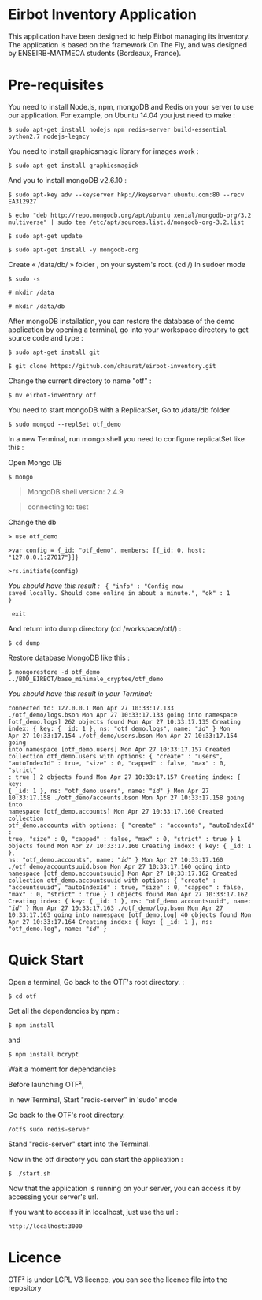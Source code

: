 # Eirbot Inventory Application

This application have been designed to help Eirbot managing its inventory. The application is based on the framework On The Fly, and was designed by ENSEIRB-MATMECA students (Bordeaux, France).

# Pre-requisites

You need to install Node.js, npm, mongoDB and Redis on your server to use our application. For example, on Ubuntu 14.04 you just need to make :

<pre><code>$ sudo apt-get install nodejs npm redis-server build-essential python2.7 nodejs-legacy</code></pre>

You need to install graphicsmagic library for images work :
 
<pre><code>$ sudo apt-get install graphicsmagick</code></pre>

And you to install mongoDB v2.6.10 :

<pre><code>$ sudo apt-key adv --keyserver hkp://keyserver.ubuntu.com:80 --recv EA312927</code></pre>
<pre><code>$ echo "deb http://repo.mongodb.org/apt/ubuntu xenial/mongodb-org/3.2 multiverse" | sudo tee /etc/apt/sources.list.d/mongodb-org-3.2.list</code></pre>
<pre><code>$ sudo apt-get update</code></pre>
<pre><code>$ sudo apt-get install -y mongodb-org</code></pre>

Create « /data/db/ » folder , on your system's root. (cd /)
In sudoer mode
<pre><code>$ sudo -s</code></pre>
<pre><code># mkdir /data</code></pre>
<pre><code># mkdir /data/db</code></pre>

After mongoDB installation, you can restore the database of the demo application by opening a terminal, go into your workspace directory to get source code and type :

<pre><code>$ sudo apt-get install git</code></pre>
<pre><code>$ git clone https://github.com/dhaurat/eirbot-inventory.git </code></pre>

Change the current directory to name "otf" :

<pre><code>$ mv eirbot-inventory otf</code></pre>

You need to start mongoDB with a ReplicatSet,
Go to  /data/db folder

<pre><code>$ sudo mongod --replSet otf_demo</code></pre>

In a new Terminal, run mongo shell you need to configure replicatSet like this :

Open Mongo DB
<pre><code>$ mongo</code></pre>
<blockquote>MongoDB shell version: 2.4.9</blockquote>
<blockquote>connecting to: test</blockquote>
Change the db 
<pre><code>> use otf_demo</code></pre>

<pre><code>>var config = {_id: "otf_demo", members: [{_id: 0, host: "127.0.0.1:27017"}]}</code></pre>
<pre><code>>rs.initiate(config)</code></pre>
<i>You should have this result :</i>
<code>
{
	"info" : "Config now saved locally.  Should come online in about a minute.",
	"ok" : 1
}</code>

<pre><code> exit</code></pre>

And return into dump directory (cd /workspace/otf/) :

<pre><code>$ cd dump</code></pre>

Restore database MongoDB like this :

<pre><code>$ mongorestore -d otf_demo ../BDD_EIRBOT/base_minimale_cryptee/otf_demo </code></pre>

<i>You should have this result in your Terminal:</i>
<code><pre>connected to: 127.0.0.1
Mon Apr 27 10:33:17.133 ./otf_demo/logs.bson
Mon Apr 27 10:33:17.133 	going into namespace [otf_demo.logs]
262 objects found
Mon Apr 27 10:33:17.135 	Creating index: { key: { _id: 1 }, ns: "otf_demo.logs", name: "_id_" }
Mon Apr 27 10:33:17.154 ./otf_demo/users.bson
Mon Apr 27 10:33:17.154 	going into namespace [otf_demo.users]
Mon Apr 27 10:33:17.157 	Created collection otf_demo.users with options: { "create" : "users", "autoIndexId" : true, "size" : 0, "capped" : false, "max" : 0, "strict" : true }
2 objects found
Mon Apr 27 10:33:17.157 	Creating index: { key: { _id: 1 }, ns: "otf_demo.users", name: "_id_" }
Mon Apr 27 10:33:17.158 ./otf_demo/accounts.bson
Mon Apr 27 10:33:17.158 	going into namespace [otf_demo.accounts]
Mon Apr 27 10:33:17.160 	Created collection otf_demo.accounts with options: { "create" : "accounts", "autoIndexId" : true, "size" : 0, "capped" : false, "max" : 0, "strict" : true }
1 objects found
Mon Apr 27 10:33:17.160 	Creating index: { key: { _id: 1 }, ns: "otf_demo.accounts", name: "_id_" }
Mon Apr 27 10:33:17.160 ./otf_demo/accountsuuid.bson
Mon Apr 27 10:33:17.160 	going into namespace [otf_demo.accountsuuid]
Mon Apr 27 10:33:17.162 	Created collection otf_demo.accountsuuid with options: { "create" : "accountsuuid", "autoIndexId" : true, "size" : 0, "capped" : false, "max" : 0, "strict" : true }
1 objects found
Mon Apr 27 10:33:17.162 	Creating index: { key: { _id: 1 }, ns: "otf_demo.accountsuuid", name: "_id_" }
Mon Apr 27 10:33:17.163 ./otf_demo/log.bson
Mon Apr 27 10:33:17.163 	going into namespace [otf_demo.log]
40 objects found
Mon Apr 27 10:33:17.164 	Creating index: { key: { _id: 1 }, ns: "otf_demo.log", name: "_id_" }
</pre></code>


# Quick Start

Open a terminal, Go back to the OTF's root directory. :

<pre><code>$ cd otf</code></pre>

Get all the dependencies by npm :

<pre><code>$ npm install</code></pre>

and 

<pre><code>$ npm install bcrypt</code></pre>

Wait a moment for dependancies

Before launching OTF²,</br>

In new Terminal, Start "redis-server" in 'sudo' mode

Go back to the OTF's root directory.
<pre><code>/otf$ sudo redis-server</code></pre>
Stand "redis-server" start into the Terminal.

Now in the otf directory you can start the application :
<pre><code>$ ./start.sh</code></pre>

Now that the application is running on your server, you can access it by accessing your server's url. 

If you want to access it in localhost, just use the url :
<pre><code>http://localhost:3000</code></pre>

# Licence

OTF² is under LGPL V3 licence, you can see the licence file into the repository
